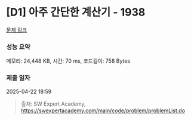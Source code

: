 # [D1] 아주 간단한 계산기 - 1938 

[문제 링크](https://swexpertacademy.com/main/code/problem/problemDetail.do?contestProbId=AV5PjsYKAMIDFAUq) 

### 성능 요약

메모리: 24,448 KB, 시간: 70 ms, 코드길이: 758 Bytes

### 제출 일자

2025-04-22 18:59



> 출처: SW Expert Academy, https://swexpertacademy.com/main/code/problem/problemList.do